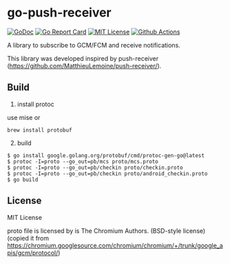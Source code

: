 # go-push-receiver

[![GoDoc](https://godoc.org/github.com/crow-misia/go-push-receiver?status.svg)](https://godoc.org/github.com/crow-misia/go-push-receiver)
[![Go Report Card](https://goreportcard.com/badge/github.com/crow-misia/go-push-receiver)](https://goreportcard.com/report/github.com/crow-misia/go-push-receiver)
[![MIT License](https://img.shields.io/github/license/crow-misia/go-push-receiver)](LICENSE)
[![Github Actions](https://github.com/crow-misia/go-push-receiver/workflows/Go/badge.svg)](https://github.com/crow-misia/go-push-receiver/actions)

A library to subscribe to GCM/FCM and receive notifications.

This library was developed inspired by push-receiver (https://github.com/MatthieuLemoine/push-receiver/).

## Build

1. install protoc

use mise or 

```shell
brew install protobuf
```

2. build

```shell
$ go install google.golang.org/protobuf/cmd/protoc-gen-go@latest
$ protoc -I=proto --go_out=pb/mcs proto/mcs.proto
$ protoc -I=proto --go_out=pb/checkin proto/checkin.proto
$ protoc -I=proto --go_out=pb/checkin proto/android_checkin.proto
$ go build
```

## License

MIT License

proto file is licensed by is The Chromium Authors. (BSD-style license)
(copied it from https://chromium.googlesource.com/chromium/chromium/+/trunk/google_apis/gcm/protocol/)
